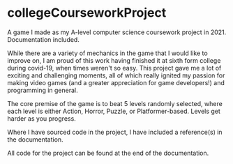 # collegeCourseworkProject
A game I made as my A-level computer science coursework project in 2021. Documentation included.

While there are a variety of mechanics in the game that I would like to improve on,
I am proud of this work having finished it at sixth form college during covid-19, when times weren't so easy.
This project gave me a lot of exciting and challenging moments, all of which really ignited my passion for making video games
(and a greater appreciation for game developers!) and programming in general.

The core premise of the game is to beat 5 levels randomly selected, where each level is either Action, Horror, Puzzle, or Platformer-based. Levels get harder as you progress.

Where I have sourced code in the project, I have included a reference(s) in the documentation.

All code for the project can be found at the end of the documentation.
